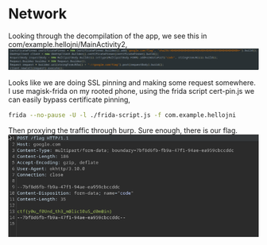 # Network
Looking through the decompilation of the app, we see this in com/example.hellojni/MainActivity2,
![decomp](./decomp.png)

Looks like we are doing SSL pinning and making some request somewhere. I use magisk-frida on my rooted phone, using the frida script cert-pin.js we can easily bypass certificate pinning,

```bash
frida --no-pause -U -l ./frida-script.js -f com.example.hellojni
```

Then proxying the traffic through burp. Sure enough, there is our flag.
![burp](./burp.png)
